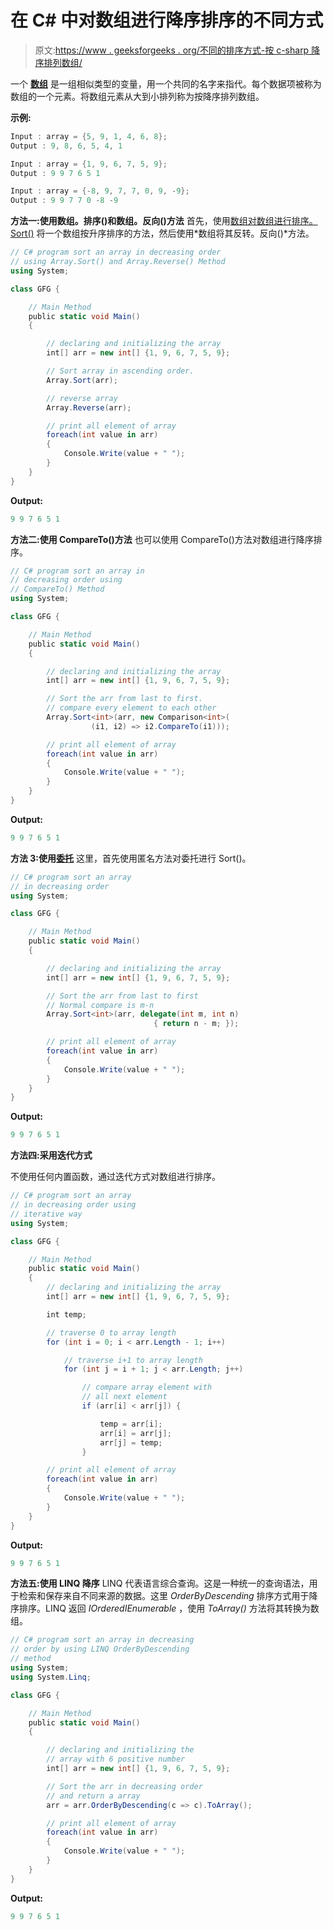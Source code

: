 # 在 C# 中对数组进行降序排序的不同方式

> 原文:[https://www . geeksforgeeks . org/不同的排序方式-按 c-sharp 降序排列数组/](https://www.geeksforgeeks.org/different-ways-to-sort-an-array-in-descending-order-in-c-sharp/)

一个 **[数组](https://www.geeksforgeeks.org/c-sharp-arrays/)** 是一组相似类型的变量，用一个共同的名字来指代。每个数据项被称为数组的一个元素。将数组元素从大到小排列称为按降序排列数组。

**示例:**

```cs
Input : array = {5, 9, 1, 4, 6, 8};
Output : 9, 8, 6, 5, 4, 1

Input : array = {1, 9, 6, 7, 5, 9};
Output : 9 9 7 6 5 1

Input : array = {-8, 9, 7, 7, 0, 9, -9};
Output : 9 9 7 7 0 -8 -9

```

**方法一:使用数组。排序()和数组。反向()方法**
首先，使用[数组对数组进行排序。Sort()](https://www.geeksforgeeks.org/how-to-sort-an-array-in-c-sharp-array-sort-method-set-1/) 将一个数组按升序排序的方法，然后使用*数组将其反转。反向()*方法。

```cs
// C# program sort an array in decreasing order
// using Array.Sort() and Array.Reverse() Method
using System;

class GFG {

    // Main Method
    public static void Main()
    {

        // declaring and initializing the array
        int[] arr = new int[] {1, 9, 6, 7, 5, 9};

        // Sort array in ascending order.
        Array.Sort(arr);

        // reverse array
        Array.Reverse(arr);

        // print all element of array
        foreach(int value in arr)
        {
            Console.Write(value + " ");
        }
    }
}
```

**Output:**

```cs
9 9 7 6 5 1

```

**方法二:使用 CompareTo()方法**
也可以使用 CompareTo()方法对数组进行降序排序。

```cs
// C# program sort an array in 
// decreasing order using 
// CompareTo() Method
using System;

class GFG {

    // Main Method
    public static void Main()
    {

        // declaring and initializing the array
        int[] arr = new int[] {1, 9, 6, 7, 5, 9};

        // Sort the arr from last to first.
        // compare every element to each other
        Array.Sort<int>(arr, new Comparison<int>(
                  (i1, i2) => i2.CompareTo(i1)));

        // print all element of array
        foreach(int value in arr)
        {
            Console.Write(value + " ");
        }
    }
}
```

**Output:**

```cs
9 9 7 6 5 1

```

**方法 3:使用[委托](https://www.geeksforgeeks.org/c-delegates/)**
这里，首先使用匿名方法对委托进行 Sort()。

```cs
// C# program sort an array 
// in decreasing order
using System;

class GFG {

    // Main Method
    public static void Main()
    {

        // declaring and initializing the array
        int[] arr = new int[] {1, 9, 6, 7, 5, 9};

        // Sort the arr from last to first
        // Normal compare is m-n 
        Array.Sort<int>(arr, delegate(int m, int n)
                                { return n - m; });

        // print all element of array
        foreach(int value in arr)
        {
            Console.Write(value + " ");
        }
    }
}
```

**Output:**

```cs
9 9 7 6 5 1

```

**方法四:采用迭代方式**

不使用任何内置函数，通过迭代方式对数组进行排序。

```cs
// C# program sort an array 
// in decreasing order using 
// iterative way
using System;

class GFG {

    // Main Method
    public static void Main()
    {
        // declaring and initializing the array
        int[] arr = new int[] {1, 9, 6, 7, 5, 9};

        int temp;

        // traverse 0 to array length
        for (int i = 0; i < arr.Length - 1; i++)

            // traverse i+1 to array length
            for (int j = i + 1; j < arr.Length; j++)

                // compare array element with 
                // all next element
                if (arr[i] < arr[j]) {

                    temp = arr[i];
                    arr[i] = arr[j];
                    arr[j] = temp;
                }

        // print all element of array
        foreach(int value in arr)
        {
            Console.Write(value + " ");
        }
    }
}
```

**Output:**

```cs
9 9 7 6 5 1

```

**方法五:使用 LINQ 降序**
LINQ 代表语言综合查询。这是一种统一的查询语法，用于检索和保存来自不同来源的数据。这里 *OrderByDescending* 排序方式用于降序排序。LINQ 返回 *IOrderedIEnumerable* ，使用 *ToArray()* 方法将其转换为数组。

```cs
// C# program sort an array in decreasing 
// order by using LINQ OrderByDescending 
// method
using System;
using System.Linq;

class GFG {

    // Main Method
    public static void Main()
    {

        // declaring and initializing the 
        // array with 6 positive number
        int[] arr = new int[] {1, 9, 6, 7, 5, 9};

        // Sort the arr in decreasing order
        // and return a array
        arr = arr.OrderByDescending(c => c).ToArray();

        // print all element of array
        foreach(int value in arr)
        {
            Console.Write(value + " ");
        }
    }
}
```

**Output:**

```cs
9 9 7 6 5 1

```